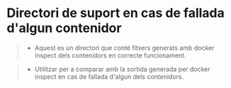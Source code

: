 # Directori de suport en cas de fallada d'algun contenidor

> - Aquest es un directori que conté fitxers generats amb docker inspect 
dels contenidors en correcte funcionament.

> - Utilitzar per a comparar amb la sortida generada per docker inspect en 
cas de fallada d'algun dels contenidors.
